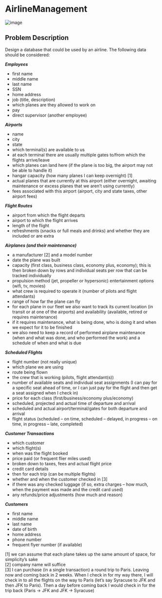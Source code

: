 # AirlineManagement
![image](https://github.com/ycl11761/AirlineManagement/blob/master/airline.png)</br>
## Problem Description
Design a database that could be used by an airline. The following data should be considered:

***Employees***
- first name
- middle name
- last name
- SSN
- home address
- job (title, description)
 - which planes are they allowed to work on
- pay
- direct supervisor (another employee)

***Airports***
- name
- city
- state
- which terminal(s) are available to us
 - at each terminal there are usually multiple gates to/from which the flights
arrive/leave
- which planes can land here (if the plane is too big, the airport may not be able to handle it)
- hangar capacity (how many planes I can keep overnight) [1]
- actual planes that are currently at this airport (either overnight, awaiting maintenance or
excess planes that we aren’t using currently) 
- fees associated with this airport (airport, city and state taxes, other airport fees)

***Flight Routes***
- airport from which the flight departs
- airport to which the flight arrives
- length of the flight
- refreshments (snacks or full meals and drinks) and whether they are included or are extra

***Airplanes (and their maintenance)***
- a manufacturer [2] and a model number
- date the plane was built
- capacity (first class, business class, economy plus, economy); this is then broken down by
rows and individual seats per row that can be tracked individually
- propulsion method (jet, propeller or hypersonic)
entertainment options (wifi, tv, movies)
- what crew is required to operate it (number of pilots and flight attendants)
- range of how far the plane can fly
- for each plane in our fleet we also want to track its current location (in transit or at one of
the airports) and availability (available, retired or requires maintenance)
 - if it requires maintenance, what is being done, who is doing it and when we expect for it
to be finished
 - we also need to keep a record of performed airplane maintenance (when and what was
done, and who performed the work) and a schedule of when and what is due

***Scheduled Flights***
- flight number (not really unique)
- which plane we are using
- route being flown
- the crew that is working (pilots, flight attendant(s))
- number of available seats and individual seat assignments (I can pay for a specific seat
ahead of time, or I can just pay for the flight and then get a seat assigned when I check in)
- price for each class (first/business/economy plus/economy)
- scheduled, projected and actual time of departure and arrival
- scheduled and actual airport/terminal/gates for both departure and arrival
- flight status (scheduled – on time, scheduled – delayed, in progress – on time, in progress –
late, completed)

***Customer Transactions***
- which customer
- which flight(s)
- when was the flight booked
- price paid (or frequent flier miles used)
 - broken down to taxes, fees and actual flight price
- credit card details
- then for each trip (can be multiple flights)
 - whether and when the customer checked in [3]
 - if there was any checked luggage (if so, extra charges – how much, when the payment
was made and the credit card used)
- any refunds/price adjustments (how much and reason)

***Customers***
- first name
- middle name
- last name
- date of birth
- home address
- phone number
- frequent flyer number (if available)


[1] we can assume that each plane takes up the same amount of space, for simplicity’s sake</br>
[2] company name will suffice</br>
[3] I can purchase (in a single transaction) a round trip to Paris. Leaving now and coming back in 2 weeks. When I
check in for my way there, I will check in to all the flights on the way to Paris (let’s say Syracuse to JFK and then JFK
to Paris). Then a day before coming back I would check in for the trip back (Paris -> JFK and JFK -> Syracuse)</br>
